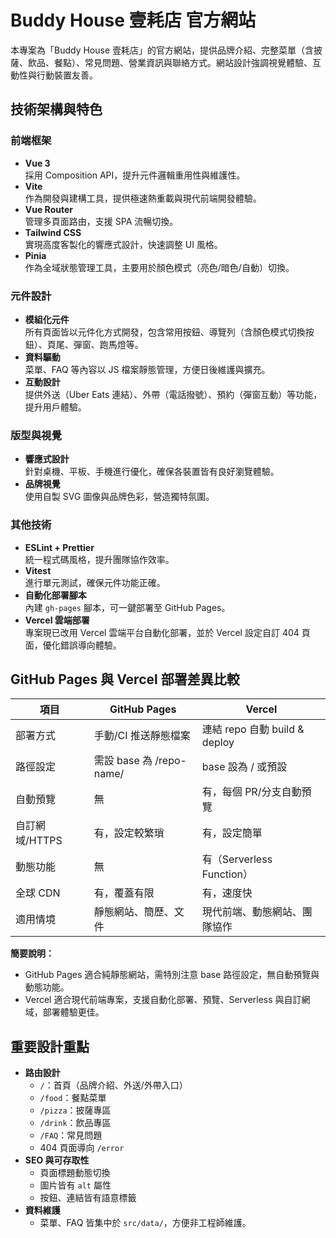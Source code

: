 # Buddy House 壹耗店 官方網站

本專案為「Buddy House 壹耗店」的官方網站，提供品牌介紹、完整菜單（含披薩、飲品、餐點）、常見問題、營業資訊與聯絡方式。網站設計強調視覺體驗、互動性與行動裝置友善。

## 技術架構與特色

### 前端框架

- **Vue 3**  
  採用 Composition API，提升元件邏輯重用性與維護性。
- **Vite**  
  作為開發與建構工具，提供極速熱重載與現代前端開發體驗。
- **Vue Router**  
  管理多頁面路由，支援 SPA 流暢切換。
- **Tailwind CSS**  
  實現高度客製化的響應式設計，快速調整 UI 風格。
- **Pinia**  
  作為全域狀態管理工具，主要用於顏色模式（亮色/暗色/自動）切換。

### 元件設計

- **模組化元件**  
  所有頁面皆以元件化方式開發，包含常用按鈕、導覽列（含顏色模式切換按鈕）、頁尾、彈窗、跑馬燈等。
- **資料驅動**  
  菜單、FAQ 等內容以 JS 檔案靜態管理，方便日後維護與擴充。
- **互動設計**  
  提供外送（Uber Eats 連結）、外帶（電話撥號）、預約（彈窗互動）等功能，提升用戶體驗。

### 版型與視覺

- **響應式設計**  
  針對桌機、平板、手機進行優化，確保各裝置皆有良好瀏覽體驗。
- **品牌視覺**  
  使用自製 SVG 圖像與品牌色彩，營造獨特氛圍。

### 其他技術

- **ESLint + Prettier**  
  統一程式碼風格，提升團隊協作效率。
- **Vitest**  
  進行單元測試，確保元件功能正確。
- **自動化部署腳本**  
  內建 `gh-pages` 腳本，可一鍵部署至 GitHub Pages。
- **Vercel 雲端部署**  
  專案現已改用 Vercel 雲端平台自動化部署，並於 Vercel 設定自訂 404 頁面，優化錯誤導向體驗。

## GitHub Pages 與 Vercel 部署差異比較

| 項目           | GitHub Pages             | Vercel                        |
| -------------- | ------------------------ | ----------------------------- |
| 部署方式       | 手動/CI 推送靜態檔案     | 連結 repo 自動 build & deploy |
| 路徑設定       | 需設 base 為 /repo-name/ | base 設為 / 或預設            |
| 自動預覽       | 無                       | 有，每個 PR/分支自動預覽      |
| 自訂網域/HTTPS | 有，設定較繁瑣           | 有，設定簡單                  |
| 動態功能       | 無                       | 有（Serverless Function）     |
| 全球 CDN       | 有，覆蓋有限             | 有，速度快                    |
| 適用情境       | 靜態網站、簡歷、文件     | 現代前端、動態網站、團隊協作  |

**簡要說明：**

- GitHub Pages 適合純靜態網站，需特別注意 base 路徑設定，無自動預覽與動態功能。
- Vercel 適合現代前端專案，支援自動化部署、預覽、Serverless 與自訂網域，部署體驗更佳。

## 重要設計重點

- **路由設計**
  - `/`：首頁（品牌介紹、外送/外帶入口）
  - `/food`：餐點菜單
  - `/pizza`：披薩專區
  - `/drink`：飲品專區
  - `/FAQ`：常見問題
  - 404 頁面導向 `/error`
- **SEO 與可存取性**
  - 頁面標題動態切換
  - 圖片皆有 `alt` 屬性
  - 按鈕、連結皆有語意標籤
- **資料維護**
  - 菜單、FAQ 皆集中於 `src/data/`，方便非工程師維護。
